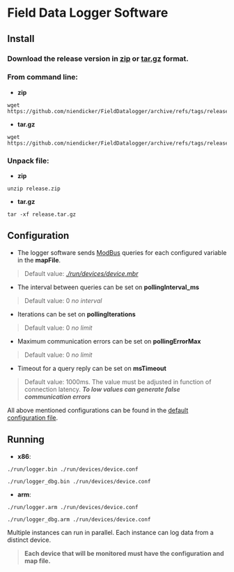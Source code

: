 # Field Data Logger Software
## Install
### Download the release version in [zip](https://github.com/niendicker/FieldDatalogger/archive/refs/tags/release.zip) or [tar.gz](https://github.com/niendicker/FieldDatalogger/archive/refs/tags/release.tar.gz) format. 

### From command line:
* **zip**
```
wget https://github.com/niendicker/FieldDatalogger/archive/refs/tags/release.zip
```
* **tar.gz**
```
wget https://github.com/niendicker/FieldDatalogger/archive/refs/tags/release.tar.gz
```
### Unpack file:
* **zip**
```
unzip release.zip
```
* **tar.gz**
```
tar -xf release.tar.gz
```

## Configuration

* The logger software sends [ModBus](https://modbus.org/) queries for each configured variable in the **mapFile**.
> Default value: *[./run/devices/device.mbr](./run/devices/device.mbr)*

* The interval between queries can be set on **pollingInterval_ms**
> Default value: 0 *no interval* 

* Iterations can be set on **pollingIterations**
> Default value: 0 *no limit*

* Maximum communication errors can be set on **pollingErrorMax**
> Default value: 0 *no limit*

* Timeout for a query reply can be set on **msTimeout**
> Default value: 1000ms. The value must be adjusted in function of connection latency. ***To low values can generate false communication errors***

All above mentioned configurations can be found in the [default configuration file](./run/devices/device.conf).

## Running
* **x86**:
```
./run/logger.bin ./run/devices/device.conf
``` 
```
./run/logger_dbg.bin ./run/devices/device.conf
``` 

* **arm**:
```
./run/logger.arm ./run/devices/device.conf
``` 
```
./run/logger_dbg.arm ./run/devices/device.conf
``` 


Multiple instances can run in parallel. Each instance can log data from a distinct device. 
> **Each device that will be monitored must have the configuration and map file.**
